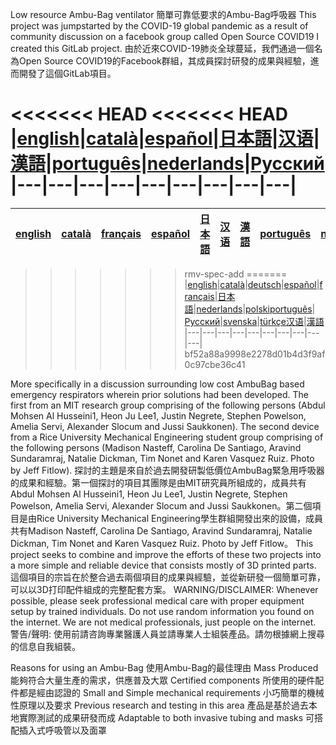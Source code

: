 Low resource Ambu-Bag ventilator        簡單可靠低要求的Ambu-Bag呼吸器
This project was jumpstarted by the COVID-19 global pandemic as a result of community discussion on a facebook group called Open Source COVID19 I created this GitLab project.                                                                                    由於近來COVID-19肺炎全球蔓延，我們通過一個名為Open Source COVID19的Facebook群組，其成員探討研發的成果與經驗，進而開發了這個GitLab項目。

<<<<<<< HEAD
<<<<<<< HEAD
|[english](README.md)|[català](README-ca.md)|[español](README-es.md)|[日本語](README-ja.md)|[汉语](README-zh-Hans.md)|[漢語](README-zh-Hant.md)|[português](README-pt_BR.md)|[nederlands](README-nl.md)|[Русский](README-ru.md)
|---|---|---|---|---|---|---|---|---|
=======
|[english](README.md)|[català](README-ca.md)|[français](README-fr.md)|[español](README-es.md)|[日本語](README-ja.md)|[汉语](README-zh-Hans.md)|[漢語](README-zh-Hant.md)|[português](README-pt_BR.md)|[nederlands](README-nl.md)|[Русский](README-ru.md)
|---|---|---|---|---|---|---|---|---|---|
>>>>>>> rmv-spec-add
=======
|[english](README.md)|[català](README-ca.md)|[deutsch](README-de.md)|[español](README-es.md)|[français](README-fr.md)|[日本語](README-ja.md)|[nederlands](README-nl.md)|[polski](README-pl.md)[português](README-pt_BR.md)|[Русский](README-ru.md)|[svenska](README-sv.md)|[türkçe](README-tr.md)[汉语](README-zh-Hans.md)|[漢語](README-zh-Hant.md)
|---|---|---|---|---|---|---|---|---|---|
>>>>>>> bf52a88a9998e2278d01b4d3f9af0c97cbe36c41

More specifically in a discussion surrounding low cost AmbuBag based emergency respirators wherein prior solutions had been developed. The first from an MIT research group comprising of the following persons (Abdul Mohsen Al Husseini1, Heon Ju Lee1, Justin Negrete, Stephen Powelson, Amelia Servi, Alexander Slocum and Jussi Saukkonen). The second device from a Rice University Mechanical Engineering student group comprising of the following persons (Madison Nasteff, Carolina De Santiago, Aravind Sundaramraj, Natalie Dickman, Tim Nonet and Karen Vasquez Ruiz. Photo by Jeff Fitlow).                   探討的主題是來自於過去開發研製低價位AmbuBag緊急用呼吸器的成果和經驗。第一個探討的項目其團隊是由MIT研究員所組成的，成員共有 Abdul Mohsen Al Husseini1, Heon Ju Lee1, Justin Negrete, Stephen Powelson, Amelia Servi, Alexander Slocum and Jussi Saukkonen。第二個項目是由Rice University Mechanical Engineering學生群組開發出來的設備，成員共有Madison Nasteff, Carolina De Santiago, Aravind Sundaramraj, Natalie Dickman, Tim Nonet and Karen Vasquez Ruiz. Photo by Jeff Fitlow。
This project seeks to combine and improve the efforts of these two projects into a more simple and reliable device that consists mostly of 3D printed parts. 這個項目的宗旨在於整合過去兩個項目的成果與經驗，並從新研發一個簡單可靠，可以以3D打印配件組成的完整配套方案。
WARNING/DISCLAIMER: Whenever possible, please seek professional medical care with proper equipment setup by trained individuals. Do not use random information you found on the internet. We are not medical professionals, just people on the internet. 警告/聲明: 使用前請咨詢專業醫護人員並請專業人士組裝產品。請勿根據網上搜尋的信息自我組裝。

Reasons for using an Ambu-Bag            使用Ambu-Bag的最佳理由
Mass Produced 能夠符合大量生產的需求，供應普及大眾
Certified components 所使用的硬件配件都是經由認證的
Small and Simple mechanical requirements 小巧簡單的機械性原理以及要求
Previous research and testing in this area 產品是基於過去本地實際測試的成果研發而成
Adaptable to both invasive tubing and masks 可搭配插入式呼吸管以及面罩
